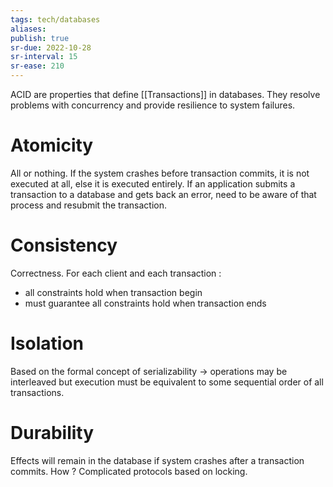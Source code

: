 ```yaml
---
tags: tech/databases
aliases:
publish: true
sr-due: 2022-10-28
sr-interval: 15
sr-ease: 210
---
```


ACID are properties that define [[Transactions]] in databases. They resolve problems with concurrency and provide resilience to system failures.

# Atomicity

All or nothing. 
If the system crashes before transaction commits, it is not executed at all, else it is executed entirely.
If an application submits a transaction to a database and gets back an error, need to be aware of that process and resubmit the transaction.

# Consistency

Correctness. 
For each client and each transaction :
- all constraints hold when transaction begin
- must guarantee all constraints hold when transaction ends

# Isolation

Based on the formal concept of serializability → operations may be interleaved but execution must be equivalent to some sequential order of all transactions.

# Durability

Effects will remain in the database if system crashes after a transaction commits.
How ? Complicated protocols based on locking.
